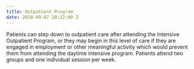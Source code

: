 ```yaml
---
title: Outpatient Program
date: 2018-09-07 20:22:00 Z
---
```


Patients can step down to outpatient care after attending the Intensive Outpatient Program, or they may begin in this level of care if they are engaged in employment or other meaningful activity which would prevent them from attending the daytime intensive program.  Patients attend two groups and one individual session per week.
